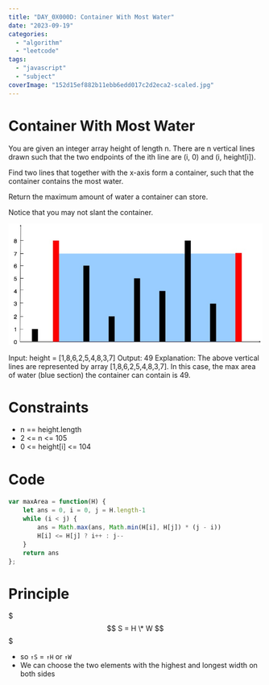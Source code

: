 ```yaml
---
title: "DAY_0X000D: Container With Most Water"
date: "2023-09-19"
categories: 
  - "algorithm"
  - "leetcode"
tags: 
  - "javascript"
  - "subject"
coverImage: "152d15ef882b11ebb6edd017c2d2eca2-scaled.jpg"
---
```


# Container With Most Water

You are given an integer array height of length n. There are n vertical lines drawn such that the two endpoints of the ith line are (i, 0) and (i, height\[i\]).

Find two lines that together with the x-axis form a container, such that the container contains the most water.

Return the maximum amount of water a container can store.

Notice that you may not slant the container.

![](images/question_11.jpg)

Input: height = \[1,8,6,2,5,4,8,3,7\] Output: 49 Explanation: The above vertical lines are represented by array \[1,8,6,2,5,4,8,3,7\]. In this case, the max area of water (blue section) the container can contain is 49.

# Constraints

- n == height.length
- 2 <= n <= 105
- 0 <= height\[i\] <= 104

# Code

```js
var maxArea = function(H) {
    let ans = 0, i = 0, j = H.length-1
    while (i < j) {
        ans = Math.max(ans, Math.min(H[i], H[j]) * (j - i))
        H[i] <= H[j] ? i++ : j--
    }
    return ans
};
```

# Principle

$$$ S = H \* W $$$

- so `↑S` = `↑H` or `↑W`
- We can choose the two elements with the highest and longest width on both sides
